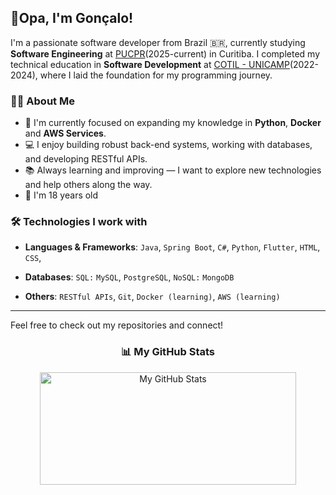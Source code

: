 ## 🤙Opa, I'm Gonçalo!

I'm a passionate software developer from Brazil 🇧🇷, currently studying **Software Engineering** at [PUCPR](https://www.pucpr.br/)(2025-current) in Curitiba. I completed my technical education in **Software Development** at [COTIL - UNICAMP](https://www.cotil.unicamp.br/)(2022-2024), where I laid the foundation for my programming journey.


### 👨‍💻 About Me

* 🔭 I'm currently focused on expanding my knowledge in **Python**, **Docker** and **AWS Services**.
* 💻 I enjoy building robust back-end systems, working with databases, and developing RESTful APIs.
* 📚 Always learning and improving — I want to explore new technologies and help others along the way.
* 🎂 I'm 18 years old

### 🛠️ Technologies I work with

* **Languages & Frameworks**:
  `Java`, `Spring Boot`, `C#`, `Python`, `Flutter`, `HTML`, `CSS`,

* **Databases**:
  `SQL:` `MySQL`, `PostgreSQL`, `NoSQL:` `MongoDB`

* **Others**:
  `RESTful APIs`, `Git`, `Docker (learning)`, `AWS (learning)`

---

Feel free to check out my repositories and connect!

<h3 align="center">📊 My GitHub Stats</h3>

<p align="center">
  <img width="410" height="180" src="https://github-readme-stats.vercel.app/api?username=goncalohenrique&show_icons=true&theme=tokyonight" alt="My GitHub Stats" />
  
</p>

